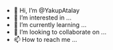 - 👋 Hi, I’m @YakupAtalay
- 👀 I’m interested in ...
- 🌱 I’m currently learning ...
- 💞️ I’m looking to collaborate on ...
- 📫 How to reach me ...

<!---
YakupAtalay/YakupAtalay is a ✨ special ✨ repository because its `README.md` (this file) appears on your GitHub profile.
You can click the Preview link to take a look at your changes.
--->
